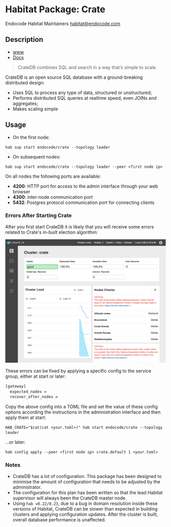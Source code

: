 # Habitat Package: Crate
Endocode Habitat Maintainers <habitat@endocode.com>

## Description

- [www](https://crate.io)
- [Docs](https://crate.io/docs/reference/)

> CrateDB combines SQL and search in a way that’s simple to scale.

CrateDB is an open source SQL database with a ground-breaking distributed design:

- Uses SQL to process any type of data, structured or unstructured;
- Performs distributed SQL queries at realtime speed, even JOINs and aggregates;
- Makes scaling simple

## Usage

- On the first node: 

```
hab sup start endocode/crate --topology leader
```

- On subsequent nodes: 

```
hab sup start endocode/crate --topology leader --peer <first node ip>
```

On all nodes the following ports are available:

- **4200**: HTTP port for access to the admin interface through your web browser
- **4300**: inter-node communication port
- **5432**: Postgres protocol communication port for connecting clients

### Errors After Starting Crate

After you first start CrateDB it is likely that you will receive some
errors related to Crate's in-built election algorithm:

![Errors in the CrateDB admin UI](cratedb-errors.png)

These errors can be fixed by applying a specific config to the service group, either at start or later:

```bash
[gateway]
  expected_nodes = 
  recover_after_nodes =
```
Copy the above config into a TOML file and set the value of these config options according the instructions in the administration interface and then apply them at start:

```
HAB_CRATE="$cat(cat <your.toml>)" hab start endocode/crate --topology leader
```

...or later:

```
hab config apply --peer <first node ip> crate.default 1 <your.toml>
```

### Notes

- CrateDB has a _lot_ of configuration. This package has been designed to minimise the amount of configuration that needs to be adjusted by the administrator.
- The configuration for this plan has been written so that the lead Habitat supervisor will always been the CrateDB master node.
- Using `hab v0.22/0.23`, due to a bug in domain resolution inside these versions of Habitat, CrateDB can be slower than expected in building clusters and applying configuration updates. After the cluster is built, overall database performance is unaffected.